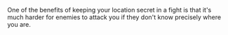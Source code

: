 One of the benefits of keeping your location secret in a fight is that it's much harder for enemies to attack you if they don't know precisely where you are.